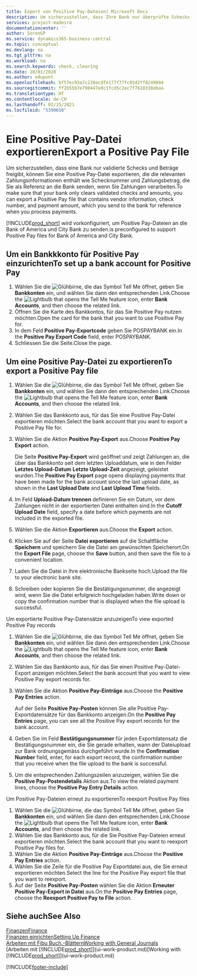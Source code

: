 ```yaml
---
title: Export von Positive Pay-Dateien| Microsoft Docs
description: Um sicherzustellen, dass Ihre Bank nur überprüfte Schecks und Beträge freigibt, können Sie ihr eine Positive Pay Datei senden, die die Daten für Kreditoren, Schecks und Zahlungsinformationen enthält.
services: project-madeira
documentationcenter: ''
author: SorenGP
ms.service: dynamics365-business-central
ms.topic: conceptual
ms.devlang: na
ms.tgt_pltfrm: na
ms.workload: na
ms.search.keywords: check, clearing
ms.date: 10/01/2020
ms.author: edupont
ms.openlocfilehash: bf57ec93a7c238ecdfe177f77fc85d2ff8249994
ms.sourcegitcommit: ff2b55b7e790447e0c1fcd5c2ec7f7610338ebaa
ms.translationtype: HT
ms.contentlocale: de-CH
ms.lasthandoff: 02/15/2021
ms.locfileid: "5390658"
---
```

# <a name="export-a-positive-pay-file"></a><span data-ttu-id="3a7c8-103">Eine Positive Pay-Datei exportieren</span><span class="sxs-lookup"><span data-stu-id="3a7c8-103">Export a Positive Pay File</span></span>
<span data-ttu-id="3a7c8-104">Um sicherzustellen, dass eine Bank nur validierte Schecks und Beträge freigibt, können Sie eine Positive Pay-Datei exportieren, die die relevanten Zahlungsinformationen enthält wie Schecknummer und Zahlungsbetrag, die Sie als Referenz an die Bank senden, wenn Sie Zahlungen verarbeiten.</span><span class="sxs-lookup"><span data-stu-id="3a7c8-104">To make sure that your bank only clears validated checks and amounts, you can export a Positive Pay file that contains vendor information, check number, and payment amount, which you send to the bank for reference when you process payments.</span></span>

[!INCLUDE[prod_short](includes/prod_short.md)] <span data-ttu-id="3a7c8-105">wird vorkonfiguriert, um Positive Pay-Dateien an die Bank of America und City Bank zu senden.</span><span class="sxs-lookup"><span data-stu-id="3a7c8-105">is preconfigured to support Positive Pay files for Bank of America and City Bank.</span></span>

## <a name="to-set-up-a-bank-account-for-positive-pay"></a><span data-ttu-id="3a7c8-106">Um ein Bankkkonto für Positive Pay einzurichten</span><span class="sxs-lookup"><span data-stu-id="3a7c8-106">To set up a bank account for Positive Pay</span></span>
1. <span data-ttu-id="3a7c8-107">Wählen Sie die ![Glühbirne, die das Symbol Tell Me](media/ui-search/search_small.png "Tell Me-Funktion") öffnet, geben Sie **Bankkonten** ein, und wählen Sie dann den entsprechenden Link.</span><span class="sxs-lookup"><span data-stu-id="3a7c8-107">Choose the ![Lightbulb that opens the Tell Me feature](media/ui-search/search_small.png "Tell me what you want to do") icon, enter **Bank Accounts**, and then choose the related link.</span></span>
2. <span data-ttu-id="3a7c8-108">Öffnen Sie die Karte des Bankkontos, für das Sie Positive Pay nutzen möchten.</span><span class="sxs-lookup"><span data-stu-id="3a7c8-108">Open the card for the bank that you want to use Positive Pay for.</span></span>
3. <span data-ttu-id="3a7c8-109">In dem Feld **Positive Pay-Exportcode** geben Sie POSPAYBANK ein.</span><span class="sxs-lookup"><span data-stu-id="3a7c8-109">In the **Positive Pay Export Code** field, enter POSPAYBANK.</span></span>
4. <span data-ttu-id="3a7c8-110">Schliessen Sie die Seite.</span><span class="sxs-lookup"><span data-stu-id="3a7c8-110">Close the page.</span></span>

## <a name="to-export-a-positive-pay-file"></a><span data-ttu-id="3a7c8-111">Um eine Positive Pay-Datei zu exportieren</span><span class="sxs-lookup"><span data-stu-id="3a7c8-111">To export a Positive Pay file</span></span>
1. <span data-ttu-id="3a7c8-112">Wählen Sie die ![Glühbirne, die das Symbol Tell Me](media/ui-search/search_small.png "Tell Me-Funktion") öffnet, geben Sie **Bankkonten** ein, und wählen Sie dann den entsprechenden Link.</span><span class="sxs-lookup"><span data-stu-id="3a7c8-112">Choose the ![Lightbulb that opens the Tell Me feature](media/ui-search/search_small.png "Tell me what you want to do") icon, enter **Bank Accounts**, and then choose the related link.</span></span>
2. <span data-ttu-id="3a7c8-113">Wählen Sie das Bankkonto aus, für das Sie eine Positive Pay-Datei exportieren möchten.</span><span class="sxs-lookup"><span data-stu-id="3a7c8-113">Select the bank account that you want to export a Positive Pay file for.</span></span>
3. <span data-ttu-id="3a7c8-114">Wählen Sie die Aktion **Positive Pay-Export** aus.</span><span class="sxs-lookup"><span data-stu-id="3a7c8-114">Choose **Positive Pay Export** action.</span></span>

    <span data-ttu-id="3a7c8-115">Die Seite **Positive Pay-Export** wird geöffnet und zeigt Zahlungen an, die über das Bankkonto seit dem letzten Uploaddatum, wie in den Felder **Letztes Upload-Datum** **Letzte Upload-Zeit** angezeigt, geleistet wurden.</span><span class="sxs-lookup"><span data-stu-id="3a7c8-115">The **Positive Pay Export** page opens displaying payments that have been made for the bank account since the last upload date, as shown in the **Last Upload Date** and **Last Upload Time** fields.</span></span>
4. <span data-ttu-id="3a7c8-116">Im Feld **Upload-Datum trennen** definieren Sie ein Datum, vor dem Zahlungen nicht in der exportierten Datei enthalten sind.</span><span class="sxs-lookup"><span data-stu-id="3a7c8-116">In the **Cutoff Upload Date** field, specify a date before which payments are not included in the exported file.</span></span>
5. <span data-ttu-id="3a7c8-117">Wählen Sie die Aktion **Exportieren** aus.</span><span class="sxs-lookup"><span data-stu-id="3a7c8-117">Choose the **Export** action.</span></span>
6. <span data-ttu-id="3a7c8-118">Klicken Sie auf der Seite **Datei exportieren** auf die Schaltfläche **Speichern** und speichern Sie die Datei am gewünschten Speicherort.</span><span class="sxs-lookup"><span data-stu-id="3a7c8-118">On the **Export File** page, choose the **Save** button, and then save the file to a convenient location.</span></span>
7. <span data-ttu-id="3a7c8-119">Laden Sie die Datei in Ihre elektronische Bankseite hoch.</span><span class="sxs-lookup"><span data-stu-id="3a7c8-119">Upload the file to your electronic bank site.</span></span>
8. <span data-ttu-id="3a7c8-120">Schreiben oder kopieren Sie die Bestätigungsnummer, die angezeigt wird, wenn Sie die Datei erfolgreich hochgeladen haben.</span><span class="sxs-lookup"><span data-stu-id="3a7c8-120">Write down or copy the confirmation number that is displayed when the file upload is successful.</span></span>

<span data-ttu-id="3a7c8-121">Um exportierte Positive Pay-Datensätze anzuzeigen</span><span class="sxs-lookup"><span data-stu-id="3a7c8-121">To view exported Positive Pay records</span></span>

1. <span data-ttu-id="3a7c8-122">Wählen Sie die ![Glühbirne, die das Symbol Tell Me](media/ui-search/search_small.png "Tell Me-Funktion") öffnet, geben Sie **Bankkonten** ein, und wählen Sie dann den entsprechenden Link.</span><span class="sxs-lookup"><span data-stu-id="3a7c8-122">Choose the ![Lightbulb that opens the Tell Me feature](media/ui-search/search_small.png "Tell me what you want to do") icon, enter **Bank Accounts**, and then choose the related link.</span></span>
2. <span data-ttu-id="3a7c8-123">Wählen Sie das Bankkonto aus, für das Sie einen Positive Pay-Datei-Export anzeigen möchten.</span><span class="sxs-lookup"><span data-stu-id="3a7c8-123">Select the bank account that you want to view Positive Pay export records for.</span></span>
3. <span data-ttu-id="3a7c8-124">Wählen Sie die Aktion **Positive Pay-Einträge** aus.</span><span class="sxs-lookup"><span data-stu-id="3a7c8-124">Choose the **Positive Pay Entries** action.</span></span>

    <span data-ttu-id="3a7c8-125">Auf der Seite **Positive Pay-Posten** können Sie alle Positive Pay-Exportdatensätze für das Bankkonto anzeigen.</span><span class="sxs-lookup"><span data-stu-id="3a7c8-125">On the **Positive Pay Entries** page, you can see all the Positive Pay export records for the bank account.</span></span>
4. <span data-ttu-id="3a7c8-126">Geben Sie im Feld **Bestätigungsnummer** für jeden Exportdatensatz die Bestätigungsnummer ein, die Sie gerade erhalten, wann der Dateiupload zur Bank ordnungsgemäss durchgeführt wurde.</span><span class="sxs-lookup"><span data-stu-id="3a7c8-126">In the **Confirmation Number** field, enter, for each export record, the confirmation number that you receive when the file upload to the bank is successful.</span></span>
5. <span data-ttu-id="3a7c8-127">Um die entsprechenden Zahlungszeilen anzuzeigen, wählen Sie die **Positive Pay-Postendetails** Aktion aus.</span><span class="sxs-lookup"><span data-stu-id="3a7c8-127">To view the related payment lines, choose the **Positive Pay Entry Details** action.</span></span>

<span data-ttu-id="3a7c8-128">Um Positive Pay-Dateien erneut zu exportieren</span><span class="sxs-lookup"><span data-stu-id="3a7c8-128">To reexport Positive Pay files</span></span>

1. <span data-ttu-id="3a7c8-129">Wählen Sie die ![Glühbirne, die das Symbol Tell Me](media/ui-search/search_small.png "Tell Me-Funktion") öffnet, geben Sie **Bankkonten** ein, und wählen Sie dann den entsprechenden Link.</span><span class="sxs-lookup"><span data-stu-id="3a7c8-129">Choose the ![Lightbulb that opens the Tell Me feature](media/ui-search/search_small.png "Tell me what you want to do") icon, enter **Bank Accounts**, and then choose the related link.</span></span>
2. <span data-ttu-id="3a7c8-130">Wählen Sie das Bankkonto aus, für die Sie Positive Pay-Dateien erneut exportieren möchten.</span><span class="sxs-lookup"><span data-stu-id="3a7c8-130">Select the bank account that you want to reexport Positive Pay files for.</span></span>
3. <span data-ttu-id="3a7c8-131">Wählen Sie die Aktion **Positive Pay-Einträge** aus.</span><span class="sxs-lookup"><span data-stu-id="3a7c8-131">Choose the **Positive Pay Entries** action.</span></span>
4. <span data-ttu-id="3a7c8-132">Wählen Sie die Zeile für die Positive Pay Exportdatei aus, die Sie erneut  exportieren möchten.</span><span class="sxs-lookup"><span data-stu-id="3a7c8-132">Select the line for the Positive Pay export file that you want to reexport.</span></span>
5. <span data-ttu-id="3a7c8-133">Auf der Seite **Positive Pay-Posten** wählen Sie die Aktion **Erneuter Positive Pay-Export in Datei** aus.</span><span class="sxs-lookup"><span data-stu-id="3a7c8-133">On the **Positive Pay Entries** page, choose the **Reexport Positive Pay to File** action.</span></span>

## <a name="see-also"></a><span data-ttu-id="3a7c8-134">Siehe auch</span><span class="sxs-lookup"><span data-stu-id="3a7c8-134">See Also</span></span>
[<span data-ttu-id="3a7c8-135">Finanzen</span><span class="sxs-lookup"><span data-stu-id="3a7c8-135">Finance</span></span>](finance.md)  
[<span data-ttu-id="3a7c8-136">Finanzen einrichten</span><span class="sxs-lookup"><span data-stu-id="3a7c8-136">Setting Up Finance</span></span>](finance-setup-finance.md)  
[<span data-ttu-id="3a7c8-137">Arbeiten mit Fibu Buch.-Blättern</span><span class="sxs-lookup"><span data-stu-id="3a7c8-137">Working with General Journals</span></span>](ui-work-general-journals.md)  
<span data-ttu-id="3a7c8-138">[Arbeiten mit [!INCLUDE[prod_short](includes/prod_short.md)]](ui-work-product.md)</span><span class="sxs-lookup"><span data-stu-id="3a7c8-138">[Working with [!INCLUDE[prod_short](includes/prod_short.md)]](ui-work-product.md)</span></span>


[!INCLUDE[footer-include](includes/footer-banner.md)]